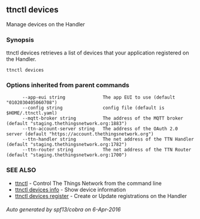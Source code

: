 ## ttnctl devices

Manage devices on the Handler

### Synopsis


ttnctl devices retrieves a list of devices that your application registered on the Handler.

```
ttnctl devices
```

### Options inherited from parent commands

```
      --app-eui string              The app EUI to use (default "0102030405060708")
      --config string               config file (default is $HOME/.ttnctl.yaml)
      --mqtt-broker string          The address of the MQTT broker (default "staging.thethingsnetwork.org:1883")
      --ttn-account-server string   The address of the OAuth 2.0 server (default "https://account.thethingsnetwork.org")
      --ttn-handler string          The net address of the TTN Handler (default "staging.thethingsnetwork.org:1782")
      --ttn-router string           The net address of the TTN Router (default "staging.thethingsnetwork.org:1700")
```

### SEE ALSO
* [ttnctl](ttnctl)	 - Control The Things Network from the command line
* [ttnctl devices info](ttnctl_devices_info)	 - Show device information
* [ttnctl devices register](ttnctl_devices_register)	 - Create or Update registrations on the Handler

###### Auto generated by spf13/cobra on 6-Apr-2016
